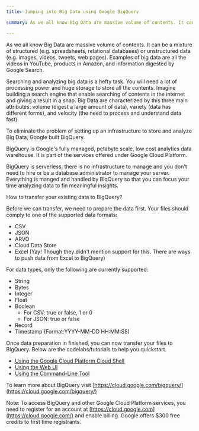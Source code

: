 ```yaml
---
title: Jumping into Big Data using Google BigQuery

summary: As we all know Big Data are massive volume of contents. It can be a mixture of structured (e.g. spreadsheets, relational databases) or unstructured data (e.g. images, videos, tweets, web pages)

---
```


As we all know Big Data are massive volume of contents. It can be a mixture of structured (e.g. spreadsheets, relational databases) or unstructured data (e.g. images, videos, tweets, web pages). Examples of big data are all the videos in YouTube, products in Amazon, and information digested by Google Search. 

Searching and analyzing big data is a hefty task. You will need a lot of processing power and huge storage to store all the contents. Imagine building a search engine that enable searching of contents in the internet and giving a result in a snap. Big Data are characterized by this three main attributes: volume (digest a large amount of data), variety (data has different forms), and velocity (the need to process and understand data fast). 

To eliminate the problem of setting up an infrastructure to store and analyze Big Data, Google built BigQuery.

BigQuery is Google's fully managed, petabyte scale, low cost analytics data warehouse. It is part of the services offered under Google Cloud Platform.

BigQuery is serverless, there is no infrastructure to manage and you don't need to hire or be a database administrator to manage your server. Everything is manged and handled by BiqQuery so that you can focus your time analyzing data to fin meaningful insights. 

How to transfer your existing data to BigQuery?  

Before we can transfer, we need to prepare the data first. Your files should comply to one of the supported data formats:

- CSV 
- JSON 
- ARVO
- Cloud Data Store
- Excel (Yay! Though they didn't mention support for this. There are ways to push data from Excel to BigQuery)



For data types, only the following are currently supported:

- String
- Bytes
- Integer
- Float
- Boolean
  - For CSV: true or false, 1 or 0 
  - For JSON: true or false 
- Record
- Timestamp (Format:YYYY-MM-DD HH:MM:SS)



Once data preparation in finished, you can now transfer your files to BigQuery. Below are the codelabs/tutorials to help you quickstart.

- [Using the Google Cloud Platform Cloud Shell](https://codelabs.developers.google.com/codelabs/cloud-bigquery-load-data/index.html)
- [Using the Web UI](https://cloud.google.com/bigquery/quickstart-web-ui)
- [Using the Command-Line Tool](https://cloud.google.com/bigquery/quickstart-command-line)



To learn more about BigQuery visit [https://cloud.google.com/bigquery/](https://cloud.google.com/bigquery/)

Note: To access BigQuery and other Google Cloud Platform services, you need to register for an account at [https://cloud.google.com](https://cloud.google.com/) and enable billing. Google offers $300 free credits to first time registrants.
